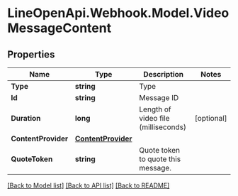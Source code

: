 # LineOpenApi.Webhook.Model.VideoMessageContent

## Properties

Name | Type | Description | Notes
------------ | ------------- | ------------- | -------------
**Type** | **string** | Type | 
**Id** | **string** | Message ID | 
**Duration** | **long** | Length of video file (milliseconds) | [optional] 
**ContentProvider** | [**ContentProvider**](ContentProvider.md) |  | 
**QuoteToken** | **string** | Quote token to quote this message.  | 

[[Back to Model list]](../README.md#documentation-for-models) [[Back to API list]](../README.md#documentation-for-api-endpoints) [[Back to README]](../README.md)

